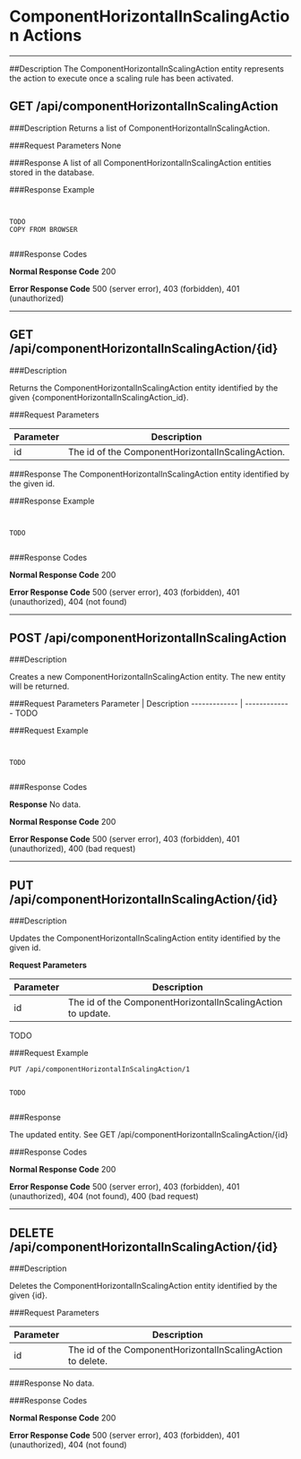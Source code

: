 ﻿# ComponentHorizontalInScalingAction Actions
***

##Description
The ComponentHorizontalInScalingAction entity represents the action to execute once a scaling rule has been activated.

## GET /api/componentHorizontalInScalingAction

###Description
Returns a list of ComponentHorizontalInScalingAction.

###Request Parameters
None

###Response
A list of all ComponentHorizontalInScalingAction entities stored in the database.

###Response Example
```


TODO
COPY FROM BROWSER


```

###Response Codes

**Normal Response Code** 200

**Error Response Code** 500 (server error), 403 (forbidden), 401 (unauthorized)

***

## GET /api/componentHorizontalInScalingAction/{id}

###Description

Returns the ComponentHorizontalInScalingAction entity identified by the given {componentHorizontalInScalingAction_id}.

###Request Parameters

Parameter     | Description
------------- | -------------
id            | The id of the ComponentHorizontalInScalingAction.

###Response 
The ComponentHorizontalInScalingAction entity identified by the given id.

###Response Example
```


TODO


```

###Response Codes

**Normal Response Code** 200

**Error Response Code** 500 (server error), 403 (forbidden), 401 (unauthorized), 404 (not found)

***

## POST /api/componentHorizontalInScalingAction

###Description

Creates a new ComponentHorizontalInScalingAction entity. The new entity will be returned.

###Request Parameters
Parameter     | Description
------------- | -------------
TODO

###Request Example
```


TODO


```

###Response Codes

**Response** No data.

**Normal Response Code** 200

**Error Response Code** 500 (server error), 403 (forbidden), 401 (unauthorized), 400 (bad request)

***

## PUT /api/componentHorizontalInScalingAction/{id}

###Description

Updates the ComponentHorizontalInScalingAction entity identified by the given id.

**Request Parameters** 

Parameter     | Description
------------- | -------------
id            | The id of the ComponentHorizontalInScalingAction to update.
TODO

###Request Example
```
PUT /api/componentHorizontalInScalingAction/1
```
```

TODO


```

###Response

The updated entity. See GET /api/componentHorizontalInScalingAction/{id}

###Response Codes

**Normal Response Code** 200

**Error Response Code** 500 (server error), 403 (forbidden), 401 (unauthorized), 404 (not found), 400 (bad request)

***

## DELETE /api/componentHorizontalInScalingAction/{id}

###Description

Deletes the ComponentHorizontalInScalingAction entity identified by the given {id}.

###Request Parameters

Parameter     | Description
------------- | -------------
id            | The id of the ComponentHorizontalInScalingAction to delete.

###Response
No data.

###Response Codes

**Normal Response Code** 200

**Error Response Code** 500 (server error), 403 (forbidden), 401 (unauthorized), 404 (not found)
